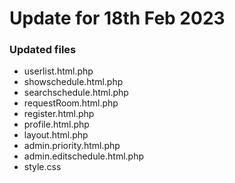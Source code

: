 # Update for 18th Feb 2023

### Updated files
* userlist.html.php
* showschedule.html.php
* searchschedule.html.php
* requestRoom.html.php
* register.html.php
* profile.html.php
* layout.html.php
* admin.priority.html.php
* admin.editschedule.html.php
* style.css
